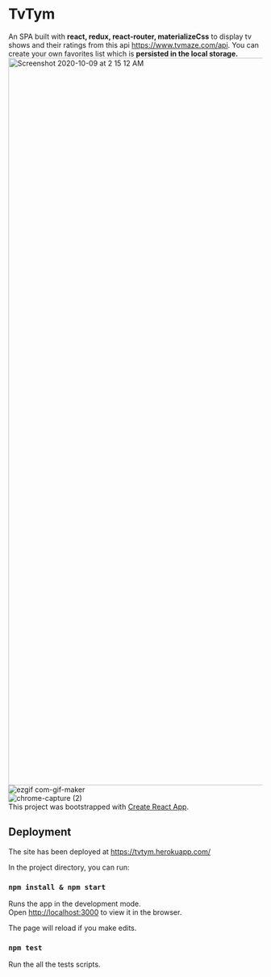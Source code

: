 # TvTym
An SPA built with **react, redux, react-router, materializeCss** to display tv shows and their ratings from this api https://www.tvmaze.com/api. You can create your own favorites list which is **persisted in the local storage.**
<img width="1440" alt="Screenshot 2020-10-09 at 2 15 12 AM" src="https://user-images.githubusercontent.com/25607292/95516202-81cbbc00-09dc-11eb-931c-9bd6531650c7.png">
<br/>
![ezgif com-gif-maker](https://user-images.githubusercontent.com/25607292/95516408-d1aa8300-09dc-11eb-8c5d-99568263c489.gif)
<br/>
![chrome-capture (2)](https://user-images.githubusercontent.com/25607292/95517260-492ce200-09de-11eb-92ed-df5b74eced9e.gif)
<br/>This project was bootstrapped with [Create React App](https://github.com/facebook/create-react-app).


## Deployment

The site has been deployed at https://tvtym.herokuapp.com/

In the project directory, you can run:
### `npm install & npm start`

Runs the app in the development mode.<br />
Open [http://localhost:3000](http://localhost:3000) to view it in the browser.

The page will reload if you make edits.<br />

### `npm test`
Run the all the tests scripts.

